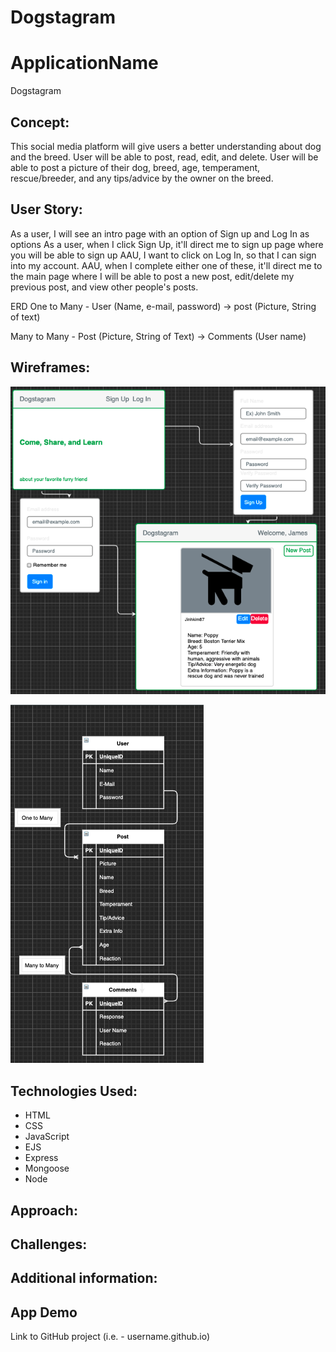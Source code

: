 # Dogstagram

# ApplicationName

Dogstagram

## Concept:

This social media platform will give users a better understanding about dog and the breed.
User will be able to post, read, edit, and delete.
User will be able to post a picture of their dog, breed, age, temperament, rescue/breeder, and any tips/advice by the owner on the breed.

## User Story:

As a user, I will see an intro page with an option of Sign up and Log In as options
As a user, when I click Sign Up, it'll direct me to sign up page where you will be able to sign up
AAU, I want to click on Log In, so that I can sign into my account.
AAU, when I complete either one of these, it'll direct me to the main page where I will be able to post a new post, edit/delete my previous post, and view other people's posts.

ERD
One to Many - User (Name, e-mail, password)
-> post (Picture, String of text)

Many to Many - Post (Picture, String of Text)
-> Comments (User name)

## Wireframes:

![Wireframe](./Wireframe.png)

![ERD](./ERD.png)

## Technologies Used:

- HTML
- CSS
- JavaScript
- EJS
- Express
- Mongoose
- Node

## Approach:

## Challenges:

## Additional information:

## App Demo

Link to GitHub project (i.e. - username.github.io)
